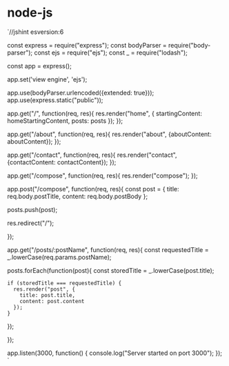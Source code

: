 # node-js

`//jshint esversion:6

const express = require("express");
const bodyParser = require("body-parser");
const ejs = require("ejs");
const _ = require("lodash");


const app = express();

app.set('view engine', 'ejs');

app.use(bodyParser.urlencoded({extended: true}));
app.use(express.static("public"));



app.get("/", function(req, res){
  res.render("home", {
    startingContent: homeStartingContent,
    posts: posts
    });
});



app.get("/about", function(req, res){
  res.render("about", {aboutContent: aboutContent});
});

app.get("/contact", function(req, res){
  res.render("contact", {contactContent: contactContent});
});

app.get("/compose", function(req, res){
  res.render("compose");
});

app.post("/compose", function(req, res){
  const post = {
    title: req.body.postTitle,
    content: req.body.postBody
  };

  posts.push(post);

  res.redirect("/");

});

app.get("/posts/:postName", function(req, res){
  const requestedTitle = _.lowerCase(req.params.postName);

  posts.forEach(function(post){
    const storedTitle = _.lowerCase(post.title);

    if (storedTitle === requestedTitle) {
      res.render("post", {
        title: post.title,
        content: post.content
      });
    }
  });

});

app.listen(3000, function() {
  console.log("Server started on port 3000");
}); `
